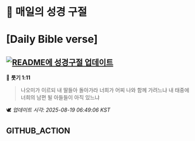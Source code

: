 # 🙏 매일의 성경 구절
# [Daily Bible verse]
## [![README에 성경구절 업데이트](https://github.com/DONGSUKA/first_test/actions/workflows/update-readme-bible.yml/badge.svg)](https://github.com/DONGSUKA/first_test/actions/workflows/update-readme-bible.yml)
<!-- START_BIBLE_VERSE -->
📖 **룻기 1:11**
> 나오미가 이르되 내 딸들아 돌아가라 너희가 어찌 나와 함께 가려느냐 내 태중에 너희의 남편 될 아들들이 아직 있느냐

🕊️ _업데이트 시각: 2025-08-19 06:49:06 KST_
  <!-- END_BIBLE_VERSE -->
## GITHUB_ACTION
